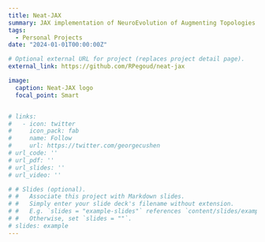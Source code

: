 ```yaml
---
title: Neat-JAX
summary: JAX implementation of NeuroEvolution of Augmenting Topologies (Neat).
tags:
  - Personal Projects
date: "2024-01-01T00:00:00Z"

# Optional external URL for project (replaces project detail page).
external_link: https://github.com/RPegoud/neat-jax

image:
  caption: Neat-JAX logo
  focal_point: Smart


# links:
#   - icon: twitter
#     icon_pack: fab
#     name: Follow
#     url: https://twitter.com/georgecushen
# url_code: ''
# url_pdf: ''
# url_slides: ''
# url_video: ''

# # Slides (optional).
# #   Associate this project with Markdown slides.
# #   Simply enter your slide deck's filename without extension.
# #   E.g. `slides = "example-slides"` references `content/slides/example-slides.md`.
# #   Otherwise, set `slides = ""`.
# slides: example
---
```

